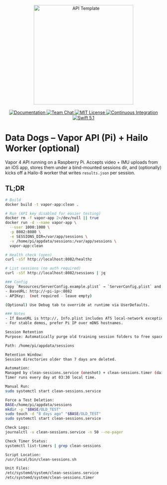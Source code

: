 <p align="center">
    <img src="https://user-images.githubusercontent.com/1342803/36623515-7293b4ec-18d3-11e8-85ab-4e2f8fb38fbd.png" width="320" alt="API Template">
    <br>
    <br>
    <a href="http://docs.vapor.codes/3.0/">
        <img src="http://img.shields.io/badge/read_the-docs-2196f3.svg" alt="Documentation">
    </a>
    <a href="https://discord.gg/vapor">
        <img src="https://img.shields.io/discord/431917998102675485.svg" alt="Team Chat">
    </a>
    <a href="LICENSE">
        <img src="http://img.shields.io/badge/license-MIT-brightgreen.svg" alt="MIT License">
    </a>
    <a href="https://circleci.com/gh/vapor/api-template">
        <img src="https://circleci.com/gh/vapor/api-template.svg?style=shield" alt="Continuous Integration">
    </a>
    <a href="https://swift.org">
        <img src="http://img.shields.io/badge/swift-5.1-brightgreen.svg" alt="Swift 5.1">
    </a>
</p>

# Data Dogs – Vapor API (Pi) + Hailo Worker (optional)

Vapor 4 API running on a Raspberry Pi. Accepts video + IMU uploads from an iOS app, stores them under a bind-mounted sessions dir, and (optionally) kicks off a Hailo-8 worker that writes `results.json` per session.

## TL;DR

```bash
# Build
docker build -t vapor-app:clean .

# Run (API key disabled for easier testing)
docker rm -f vapor-app 2>/dev/null || true
docker run -d --name vapor-app \
  --user 1000:1000 \
  -p 8082:8080 \
  -e SESSIONS_DIR=/var/app/sessions \
  -v /home/pi/appdata/sessions:/var/app/sessions \
  vapor-app:clean

# Health check (open)
curl -sSf http://localhost:8082/healthz

# List sessions (no auth required)
curl -sSf http://localhost:8082/sessions | jq

### Config
Copy `Resources/ServerConfig.example.plist` → `ServerConfig.plist` and set:
- BaseURL: http://<pi-ip>:8082
- APIKey:  (not required - leave empty)

(Optional) Use Debug tab to override at runtime via UserDefaults.

### Notes
- If BaseURL is http://, Info.plist includes ATS local-network exception.
- For stable demos, prefer Pi IP over mDNS hostnames.

Session Retention
Purpose: Automatically purge old training session folders to free space and keep the server tidy.

Path: /home/pi/appdata/sessions

Retention Window:
Session directories older than 7 days are deleted.

Automation:
Managed by clean-sessions.service (oneshot) + clean-sessions.timer (daily).
Timer runs every day at 03:30 local time.

Manual Run:
sudo systemctl start clean-sessions.service

Force a Test Deletion:
BASE=/home/pi/appdata/sessions
mkdir -p "$BASE/OLD_TEST"
sudo touch -d "8 days ago" "$BASE/OLD_TEST"
sudo systemctl start clean-sessions.service

Check Logs:
journalctl -u clean-sessions.service -n 50 --no-pager

Check Timer Status:
systemctl list-timers | grep clean-sessions

Script Location:
/usr/local/bin/clean-sessions.sh

Unit Files:
/etc/systemd/system/clean-sessions.service
/etc/systemd/system/clean-sessions.timer
